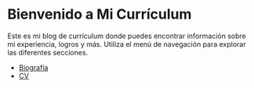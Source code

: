 # Bienvenido a Mi Currículum

Este es mi blog de currículum donde puedes encontrar información sobre mi experiencia, logros y más. Utiliza el menú de navegación para explorar las diferentes secciones.

- [Biografía](biografia.md)
- [CV](cv.md)
